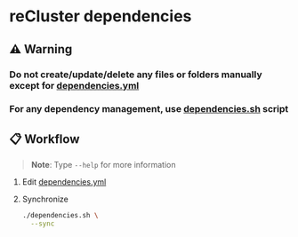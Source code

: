 # reCluster dependencies

## :warning: Warning

### Do not create/update/delete any files or folders manually except for [dependencies.yml](./dependencies.yml)

### For any dependency management, use [dependencies.sh](./dependencies.sh) script

## :clipboard: Workflow

> **Note**: Type `--help` for more information

1. Edit [dependencies.yml](./dependencies.yml)

2. Synchronize

   ```sh
   ./dependencies.sh \
     --sync
   ```
